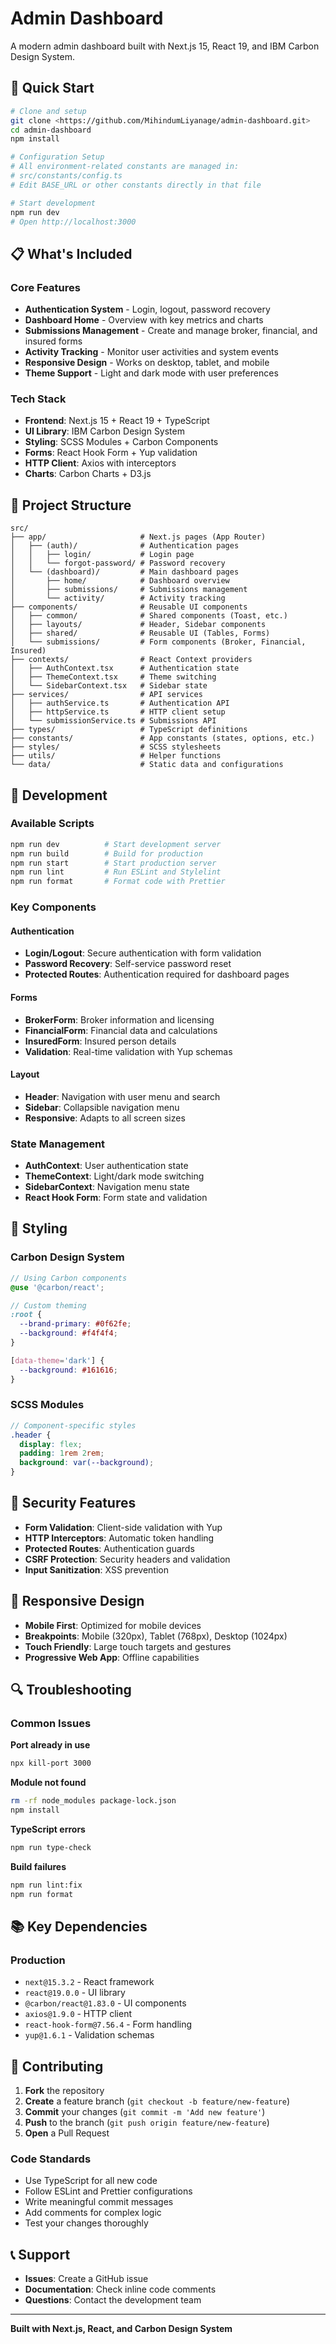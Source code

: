 # Admin Dashboard

A modern admin dashboard built with Next.js 15, React 19, and IBM Carbon Design System.

## 🚀 Quick Start

```bash
# Clone and setup
git clone <https://github.com/MihindumLiyanage/admin-dashboard.git>
cd admin-dashboard
npm install

# Configuration Setup
# All environment-related constants are managed in:
# src/constants/config.ts
# Edit BASE_URL or other constants directly in that file

# Start development
npm run dev
# Open http://localhost:3000
```

## 📋 What's Included

### Core Features
- **Authentication System** - Login, logout, password recovery
- **Dashboard Home** - Overview with key metrics and charts
- **Submissions Management** - Create and manage broker, financial, and insured forms
- **Activity Tracking** - Monitor user activities and system events
- **Responsive Design** - Works on desktop, tablet, and mobile
- **Theme Support** - Light and dark mode with user preferences

### Tech Stack
- **Frontend**: Next.js 15 + React 19 + TypeScript
- **UI Library**: IBM Carbon Design System
- **Styling**: SCSS Modules + Carbon Components
- **Forms**: React Hook Form + Yup validation
- **HTTP Client**: Axios with interceptors
- **Charts**: Carbon Charts + D3.js

## 📁 Project Structure

```
src/
├── app/                     # Next.js pages (App Router)
│   ├── (auth)/              # Authentication pages
│   │   ├── login/           # Login page
│   │   └── forgot-password/ # Password recovery
│   └── (dashboard)/         # Main dashboard pages
│       ├── home/            # Dashboard overview
│       ├── submissions/     # Submissions management
│       └── activity/        # Activity tracking
├── components/              # Reusable UI components
│   ├── common/              # Shared components (Toast, etc.)
│   ├── layouts/             # Header, Sidebar components
│   ├── shared/              # Reusable UI (Tables, Forms)
│   └── submissions/         # Form components (Broker, Financial, Insured)
├── contexts/                # React Context providers
│   ├── AuthContext.tsx      # Authentication state
│   ├── ThemeContext.tsx     # Theme switching
│   └── SidebarContext.tsx   # Sidebar state
├── services/                # API services
│   ├── authService.ts       # Authentication API
│   ├── httpService.ts       # HTTP client setup
│   └── submissionService.ts # Submissions API
├── types/                   # TypeScript definitions
├── constants/               # App constants (states, options, etc.)
├── styles/                  # SCSS stylesheets
├── utils/                   # Helper functions
└── data/                    # Static data and configurations
```

## 🔧 Development

### Available Scripts
```bash
npm run dev          # Start development server
npm run build        # Build for production
npm run start        # Start production server
npm run lint         # Run ESLint and Stylelint
npm run format       # Format code with Prettier
```

### Key Components

#### Authentication
- **Login/Logout**: Secure authentication with form validation
- **Password Recovery**: Self-service password reset
- **Protected Routes**: Authentication required for dashboard pages

#### Forms
- **BrokerForm**: Broker information and licensing
- **FinancialForm**: Financial data and calculations
- **InsuredForm**: Insured person details
- **Validation**: Real-time validation with Yup schemas

#### Layout
- **Header**: Navigation with user menu and search
- **Sidebar**: Collapsible navigation menu
- **Responsive**: Adapts to all screen sizes

### State Management
- **AuthContext**: User authentication state
- **ThemeContext**: Light/dark mode switching
- **SidebarContext**: Navigation menu state
- **React Hook Form**: Form state and validation

## 🎨 Styling

### Carbon Design System
```scss
// Using Carbon components
@use '@carbon/react';

// Custom theming
:root {
  --brand-primary: #0f62fe;
  --background: #f4f4f4;
}

[data-theme='dark'] {
  --background: #161616;
}
```

### SCSS Modules
```scss
// Component-specific styles
.header {
  display: flex;
  padding: 1rem 2rem;
  background: var(--background);
}
```

## 🔐 Security Features

- **Form Validation**: Client-side validation with Yup
- **HTTP Interceptors**: Automatic token handling
- **Protected Routes**: Authentication guards
- **CSRF Protection**: Security headers and validation
- **Input Sanitization**: XSS prevention

## 📱 Responsive Design

- **Mobile First**: Optimized for mobile devices
- **Breakpoints**: Mobile (320px), Tablet (768px), Desktop (1024px)
- **Touch Friendly**: Large touch targets and gestures
- **Progressive Web App**: Offline capabilities

## 🔍 Troubleshooting

### Common Issues

**Port already in use**
```bash
npx kill-port 3000
```

**Module not found**
```bash
rm -rf node_modules package-lock.json
npm install
```

**TypeScript errors**
```bash
npm run type-check
```

**Build failures**
```bash
npm run lint:fix
npm run format
```

## 📚 Key Dependencies

### Production
- `next@15.3.2` - React framework
- `react@19.0.0` - UI library
- `@carbon/react@1.83.0` - UI components
- `axios@1.9.0` - HTTP client
- `react-hook-form@7.56.4` - Form handling
- `yup@1.6.1` - Validation schemas

## 🤝 Contributing

1. **Fork** the repository
2. **Create** a feature branch (`git checkout -b feature/new-feature`)
3. **Commit** your changes (`git commit -m 'Add new feature'`)
4. **Push** to the branch (`git push origin feature/new-feature`)
5. **Open** a Pull Request

### Code Standards
- Use TypeScript for all new code
- Follow ESLint and Prettier configurations
- Write meaningful commit messages
- Add comments for complex logic
- Test your changes thoroughly

## 📞 Support

- **Issues**: Create a GitHub issue
- **Documentation**: Check inline code comments
- **Questions**: Contact the development team

---

**Built with Next.js, React, and Carbon Design System**